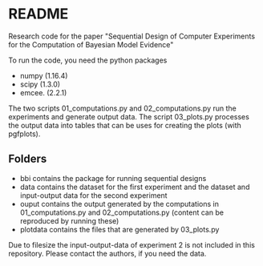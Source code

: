 # README #

Research code for the paper "Sequential Design of Computer Experiments for the Computation of Bayesian Model Evidence"

To run the code, you need the python packages

 * numpy (1.16.4)
 * scipy  (1.3.0)
 * emcee. (2.2.1)

The two scripts 01_computations.py and 02_computations.py run the experiments and generate output data.
The script 03_plots.py processes the output data into tables that can be uses for creating the plots (with pgfplots).


## Folders

 * bbi contains the package for running sequential designs
 * data contains the dataset for the first experiment and the dataset and input-output data for the second experiment
 * ouput contains the output generated by the computations in 01_computations.py and 02_computations.py (content can be reproduced by running these)
 * plotdata contains the files that are generated by 03_plots.py

Due to filesize the input-output-data of experiment 2 is not included in this repository. Please contact the authors, if you need the data.